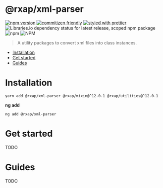 @rxap/xml-parser
======

[![npm version](https://img.shields.io/npm/v/@rxap/xml-parser?style=flat-square)](https://www.npmjs.com/package/@rxap/xml-parser)
[![commitizen friendly](https://img.shields.io/badge/commitizen-friendly-brightgreen.svg?style=flat-square)](https://commitizen.github.io/cz-cli/)
[![styled with prettier](https://img.shields.io/badge/styled_with-prettier-ff69b4.svg?style=flat-square)](https://github.com/prettier/prettier)
![Libraries.io dependency status for latest release, scoped npm package](https://img.shields.io/librariesio/release/npm/@rxap/xml-parser)
![npm](https://img.shields.io/npm/dm/@rxap/xml-parser)
![NPM](https://img.shields.io/npm/l/@rxap/xml-parser)

> A utility packages to convert xml files into class instances.

- [Installation](#installation)
- [Get started](#get-started)
- [Guides](#guides)

# Installation

```
yarn add @rxap/xml-parser @rxap/mixin@^12.0.1 @rxap/utilities@^12.0.1 
```

**ng add**
```
ng add @rxap/xml-parser
```

# Get started

TODO


# Guides

TODO


